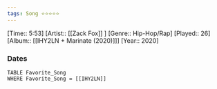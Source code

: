 ```yaml
---
tags: Song ⭐⭐⭐⭐⭐ 
---
```

[Time:: 5:53]
[Artist:: [[Zack Fox]] ]
[Genre:: Hip-Hop/Rap]
[Played:: 26]
[Album:: [[IHY2LN + Marinate (2020)]]]
[Year:: 2020]
### Dates
````dataview
TABLE Favorite_Song
WHERE Favorite_Song = [[IHY2LN]]
````